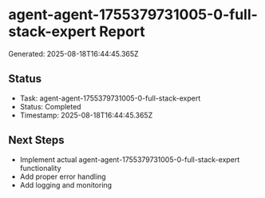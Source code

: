 # agent-agent-1755379731005-0-full-stack-expert Report

Generated: 2025-08-18T16:44:45.365Z

## Status
- Task: agent-agent-1755379731005-0-full-stack-expert
- Status: Completed
- Timestamp: 2025-08-18T16:44:45.365Z

## Next Steps
- Implement actual agent-agent-1755379731005-0-full-stack-expert functionality
- Add proper error handling
- Add logging and monitoring
